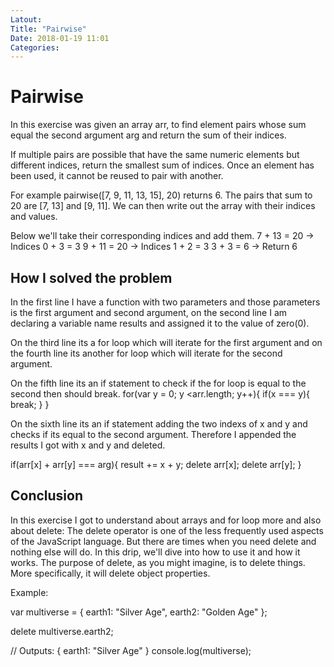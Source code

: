 ```yaml
---
Latout:
Title: "Pairwise"
Date: 2018-01-19 11:01
Categories:
---
```


# Pairwise
In this exercise was given an array arr, to find element pairs whose sum equal the second argument arg and return the sum of their indices.

If multiple pairs are possible that have the same numeric elements but different indices, return the smallest sum of indices. Once an element has been used, it cannot be reused to pair with another.

For example pairwise([7, 9, 11, 13, 15], 20) returns 6. The pairs that sum to 20 are [7, 13] and [9, 11]. We can then write out the array with their indices and values.

Below we'll take their corresponding indices and add them.
7 + 13 = 20 → Indices 0 + 3 = 3
9 + 11 = 20 → Indices 1 + 2 = 3
3 + 3 = 6 → Return 6

## How I solved the problem

In the first line I have a function with two parameters and those parameters is the first argument and second argument, on the second line I am declaring a variable name results and assigned it to the value of zero(0).

On the third line its a for loop which will iterate for the first argument and on the fourth line its another for loop which will iterate for the second argument.

On the fifth line its an if statement to check if the for loop is equal to the second then should break.
 for(var y = 0; y <arr.length; y++){
      if(x === y){
        break;
      }
 }

On the sixth line its an if statement adding the two indexs of x and y and checks if its equal to the second argument.
Therefore I appended the results I got with x and y and deleted.

if(arr[x] + arr[y] === arg){
        result += x + y;
        delete arr[x];
        delete arr[y];
      } 

## Conclusion

In this exercise I got to understand about arrays and for loop more and also about delete:
The delete operator is one of the less frequently used aspects of the JavaScript language. But there are times when you need delete and nothing else will do. In this drip, we'll dive into how to use it and how it works.
The purpose of delete, as you might imagine, is to delete things. More specifically, it will delete object properties.

Example:

var multiverse = {
    earth1: "Silver Age",
    earth2: "Golden Age"
};

delete multiverse.earth2;

// Outputs: { earth1: "Silver Age" }
console.log(multiverse);